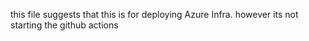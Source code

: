 this file suggests that this is for deploying Azure Infra.
however its not starting the github actions
